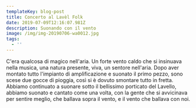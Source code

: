 ```yaml
---
templateKey: blog-post
title: Concerto al Lavèl Folk
date: 2019-07-09T12:16:07.981Z
description: Suonando con il vento
image: /img/img-20190706-wa0012.jpg
tags:
  - ''
---
```

C'era qualcosa di magico nell'aria. Un forte vento caldo che si insinuava nella musica, una natura presente, viva, un sentore nell'aria. Dopo aver montato tutto l'impianto di amplificazione e suonato il primo pezzo, sono scese due gocce di pioggia, così si è dovuto smontare tutto in fretta. Abbiamo continuato a suonare sotto il bellissimo porticato del Lavello, abbiamo suonato e cantato come una volta, con la gente che si avvicinava per sentire meglio, che ballava sopra il vento, e il vento che ballava con noi.
